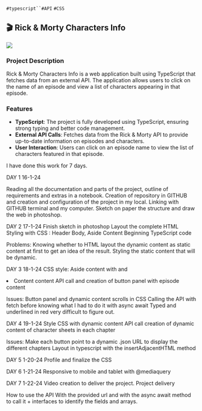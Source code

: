 `#typescript``#API` `#CSS`

<h2>🎬 Rick & Morty Characters Info</h2>

<img src="https://res.cloudinary.com/drp3zy62g/image/upload/v1717745393/rickymorty_zp3fng.png"/>

<h3>Project Description</h3>

Rick & Morty Characters Info is a web application built using TypeScript that fetches data from an external API. The application allows users to click on the name of an episode and view a list of characters appearing in that episode.

<h3>Features</h3>

- **TypeScript**: The project is fully developed using TypeScript, ensuring strong typing and better code management.
- **External API Calls**: Fetches data from the Rick & Morty API to provide up-to-date information on episodes and characters.
- **User Interaction**: Users can click on an episode name to view the list of characters featured in that episode.


I have done this work for 7 days.

DAY 1 16-1-24

Reading all the documentation and parts of the project, outline of requirements and extras in a notebook.
Creation of repository in GITHUB and creation and configuration of the project in my local.
Linking with GITHUB terminal and my computer.
Sketch on paper the structure and draw the web in photoshop.


DAY 2 17-1-24
Finish sketch in photoshop
Layout the complete HTML
Styling with CSS : 
Header
Body,
Aside
Content
Beginning TypeScript code

Problems:
Knowing whether to HTML layout the dynamic content as static content at first to get an idea of the result.
Styling the static content that will be dynamic.

DAY 3 18-1-24
CSS style:
Aside content with <lu> and <li>
Content content
API call and creation of button panel with episode content

Issues:
Button panel and dynamic content scrolls in CSS
Calling the API with fetch before knowing what I had to do it with async await
Typed and underlined in red very difficult to figure out.

DAY 4 19-1-24
Style CSS with dynamic content
API call creation of dynamic content of character sheets in each chapter

Issues:
Make each button point to a dynamic .json URL to display the different chapters
Layout in typescript with the insertAdjacentHTML method


DAY 5 1-20-24
Profile and finalize the CSS

DAY 6 1-21-24
Responsive to mobile and tablet with @mediaquery

DAY 7 1-22-24
Video creation to deliver the project.
Project delivery


How to use the API
With the provided url and with the async await method to call it + interfaces to identify the fields and arrays.
